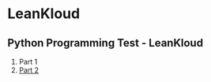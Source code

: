 # LeanKloud
## Python Programming Test - LeanKloud
1. Part 1
2. [Part 2](https://github.com/avianshgupta/LeanKloud_Programming_Test/tree/main/part_2)
